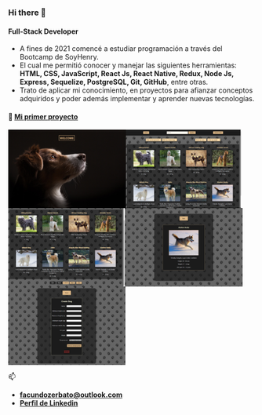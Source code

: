 <!-- ![https://github.com/FacundoZto](https://github.com/FacundoZto/FacundoZto/blob/main/banner.png) -->

### Hi there 👋

#### Full-Stack Developer

- A fines de 2021 comencé a estudiar programación a través del Bootcamp de SoyHenry.
- El cual me permitió conocer y manejar las siguientes herramientas:
 **HTML, CSS, JavaScript, React Js, React Native, Redux, Node Js, Express, Sequelize, PostgreSQL, Git, GitHub**, entre otras.
- Trato de aplicar mi conocimiento, en proyectos para afianzar conceptos adquiridos y poder además implementar y aprender nuevas tecnologías.

#### :pushpin: **[Mi primer proyecto](https://github.com/FacundoZto/Proyecto-Dogs)**
<p>
  <img src="https://github.com/FacundoZto/FacundoZto/blob/main/landind1.png?raw=true" align="left" widht='90px' height='160px' />
  <img src="https://github.com/FacundoZto/FacundoZto/blob/main/home.png?raw=true" align="center" widht='90px' height='160px' />
  <img src="https://github.com/FacundoZto/FacundoZto/blob/main/paginado.png?raw=true" align="left" widht='90px' height='160px' />
  <img src="https://github.com/FacundoZto/FacundoZto/blob/main/detail.png?raw=true" align="left" widht='90px' height='160px' />
  <img src="https://github.com/FacundoZto/FacundoZto/blob/main/create.png?raw=true" align="center" widht='90px' height='160px' />
</p>
  
📫
- **facundozerbato@outlook.com**
- **[Perfil de Linkedin](https://www.linkedin.com/in/facundozerbato/)**



